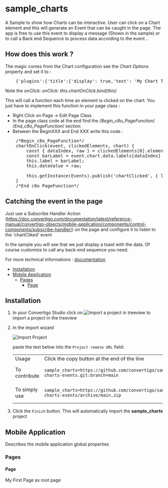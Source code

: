 


# sample_charts

A Sample to show how Charts can be interactive. User can click on a Chart element and this will generate an Event that can be caught in the page. The app is free to use this event to display a message (Shown in the sample) or to call a Back end Sequence to process data according to the event ..

## How does this work ? 
The magic  comes from the Chart configuration see the _Chart Options_ property and set it to :

<pre>
	{'plugins':{'title':{'display': true,'text': 'My Chart Title'}, 'responsive': true, 'maintainAspectRatio': false}, onClick: this.chartOnClick.bind(this) }
</pre>

Note the _onClick: onClick: this.chartOnClick.bind(this)_

This will call a function each time an element is clicked on the chart. You just have to implement this function in your page class :

* Right Click on Page -> Edit Page Class
* In the page class code at the end find the  	/*Begin_c8o_PageFunction*/ /*End_c8o_PageFunction*/ section
* Between the BeginXXX and End XXX write this code :
<pre>
	/*Begin_c8o_PageFunction*/
	chartOnClick(event, clickedElements, chart) {
		const { dataIndex, raw } = clickedElements[0].element.$context
  		const barLabel = event.chart.data.labels[dataIndex]
  		this.label = barLabel;
  		this.dataValue = raw;
  		
		this.getInstance(Events).publish('chartClicked', { label: barLabel, value: raw});
	}
	/*End_c8o_PageFunction*/
</pre>


## Catching the event in the page

Just use a Subscribe Handler  Action (https://doc.convertigo.com/documentation/latest/reference-manual/convertigo-objects/mobile-application/components/control-components/subscribe-handler/) on the page and configure it to listen to the 'chartCliked' event

In the sample you will see that we just display a toast with the data. Of course customize to call any back-end sequence you need.








For more technical informations : [documentation](./project.md)

- [Installation](#installation)
- [Mobile Application](#mobile-application)
    - [Pages](#pages)
        - [Page](#page)


## Installation

1. In your Convertigo Studio click on ![](https://github.com/convertigo/convertigo/blob/develop/eclipse-plugin-studio/icons/studio/project_import.gif?raw=true "Import a project in treeview") to import a project in the treeview
2. In the import wizard

   ![](https://github.com/convertigo/convertigo/blob/develop/eclipse-plugin-studio/tomcat/webapps/convertigo/templates/ftl/project_import_wzd.png?raw=true "Import Project")
   
   paste the text below into the `Project remote URL` field:
   <table>
     <tr><td>Usage</td><td>Click the copy button at the end of the line</td></tr>
     <tr><td>To contribute</td><td>

     ```
     sample_charts=https://github.com/convertigo/sample-charts-events.git:branch=main
     ```
     </td></tr>
     <tr><td>To simply use</td><td>

     ```
     sample_charts=https://github.com/convertigo/sample-charts-events/archive/main.zip
     ```
     </td></tr>
    </table>
3. Click the `Finish` button. This will automatically import the __sample_charts__ project


## Mobile Application

Describes the mobile application global properties

### Pages

#### Page

My First Page as root page



